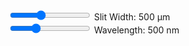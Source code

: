 <canvas width="1000px" height="500px"></canvas>

<div class="slitWidth">
    <input type="range" min="200" max="1000" step="100" value="500" class="slider" id="slitWidthInput">
    Slit Width: <span id="slitWidthValue">500</span> μm
</div>
<div class="wavelength">
    <input type="range" min="380" max="780" step="10" value="500" class="slider" id="wavelengthInput">
    Wavelength: <span id="wavelengthValue">500</span> nm
</div>

<script type="module" src="../javascript/sim4.js"></script>